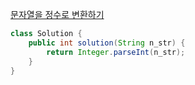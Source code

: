 [문자열을 정수로 변환하기](https://school.programmers.co.kr/learn/courses/30/lessons/181848)
```java
class Solution {
    public int solution(String n_str) {
        return Integer.parseInt(n_str);
    }
}
```